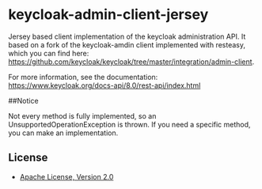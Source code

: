 # keycloak-admin-client-jersey

Jersey based client implementation of the keycloak administration API. It based on a fork of the keycloak-amdin client implemented with resteasy, 
which you can find here: https://github.com/keycloak/keycloak/tree/master/integration/admin-client.

For more information, see the documentation: https://www.keycloak.org/docs-api/8.0/rest-api/index.html

##Notice 

Not every method is fully implemented, so an UnsupportedOperationException is thrown. If you need a specific method, you can make an implementation.

## License

* [Apache License, Version 2.0](https://www.apache.org/licenses/LICENSE-2.0)